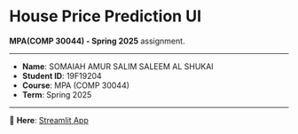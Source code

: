 #  House Price Prediction UI

 **MPA(COMP 30044) - Spring 2025** assignment.

---

- **Name**: SOMAIAH AMUR SALIM SALEEM AL SHUKAI  
- **Student ID**: 19F19204  
- **Course**: MPA (COMP 30044)  
- **Term**: Spring 2025

---

🔗 **Here**: [Streamlit App](https://comp30044-9aryzjlvvdzclwh7lqdqnf.streamlit.app)


